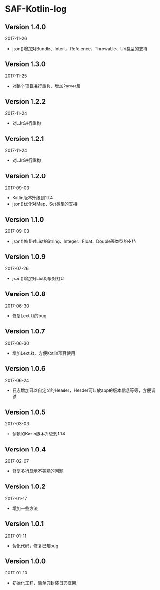 SAF-Kotlin-log
===

Version 1.4.0
---
2017-11-26
* json()增加对Bundle、Intent、Reference、Throwable、Uri类型的支持

Version 1.3.0
---
2017-11-25
* 对整个项目进行重构，增加Parser层

Version 1.2.2
---
2017-11-24
* 对L.kt进行重构

Version 1.2.1
---
2017-11-24
* 对L.kt进行重构

Version 1.2.0
---
2017-09-03
 *  Kotlin版本升级到1.1.4
 * json()优化对Map、Set类型的支持

Version 1.1.0
---
2017-09-03
 *  json()修复对List的String、Integer、Float、Double等类型的支持

Version 1.0.9
---
2017-07-26
 *  json()增加对List对象对打印

Version 1.0.8
---
2017-06-30
 *  修复Lext.kt的bug

Version 1.0.7
---
2017-06-30
 *  增加Lext.kt，方便Kotlin项目使用

Version 1.0.6
---
2017-06-24
 *  日志增加可以自定义的Header，Header可以放app的版本信息等等，方便调试

Version 1.0.5
---
2017-03-03
 *  依赖的Kotlin版本升级到1.1.0

Version 1.0.4
---
2017-02-07
 *  修复多行显示不美观的问题

Version 1.0.2
---
2017-01-17
 *  增加一些方法

Version 1.0.1
---
2017-01-11
 *  优化代码，修复已知bug

Version 1.0.0
---
2017-01-10
 *  初始化工程，简单的封装日志框架